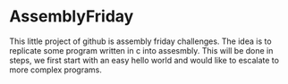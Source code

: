 # AssemblyFriday
This little project of github is assembly friday challenges. The idea is to replicate some program written in c into assesmbly. This will be done in steps, we first start with an easy hello world and would like to escalate to more complex programs. 
